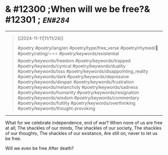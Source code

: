 # & #12300 ;When will we be free?& #12301 ; *`EN#284`*

---

> [[2024-11-11|11/11/24]]
> 
> #poetry 
> #poetry/lang/en 
> #poetry/type/free_verse 
> #poetry/rhymed/🔴 
> #poetry/rating/⭐⭐⭐ 
> #poetry/keywords/existential #poetry/keywords/freedom #poetry/keywords/trapped #poetry/keywords/cynical #poetry/keywords/duality #poetry/keywords/loss #poetry/keywords/disappointing_reality #poetry/keywords/dark #poetry/keywords/depressive #poetry/keywords/despair #poetry/keywords/frustration #poetry/keywords/melancholy #poetry/keywords/sadness #poetry/keywords/humanity #poetry/keywords/resignation #poetry/keywords/wisdom #poetry/keywords/commentary #poetry/keywords/futility #poetry/keywords/overthinking #poetry/keywords/thought-provoking 

---

What for we celebrate independence, end of war?
When none of us are free at all;
The shackles of our minds,
The shackles of our society,
The shackles of our thoughts,
The shackles of our existance,
Are still on, never to let us be free.

Will we even be free
After death?